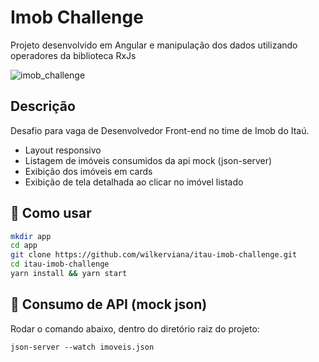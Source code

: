 # Imob Challenge
Projeto desenvolvido em Angular e manipulação dos dados utilizando operadores da biblioteca RxJs

![imob_challenge](https://user-images.githubusercontent.com/7241422/109936730-f6b1d200-7cac-11eb-8099-2225bb423f42.gif)

## Descrição

Desafio para vaga de Desenvolvedor Front-end no time de Imob do Itaú.
- Layout responsivo
- Listagem de imóveis consumidos da api mock (json-server)
- Exibição dos imóveis em cards
- Exibição de tela detalhada ao clicar no imóvel listado

## 🦾 Como usar

```sh
mkdir app
cd app
git clone https://github.com/wilkerviana/itau-imob-challenge.git
cd itau-imob-challenge
yarn install && yarn start
```

## 🦾 Consumo de API (mock json)
Rodar o comando abaixo, dentro do diretório raiz do projeto:
```
json-server --watch imoveis.json
```


